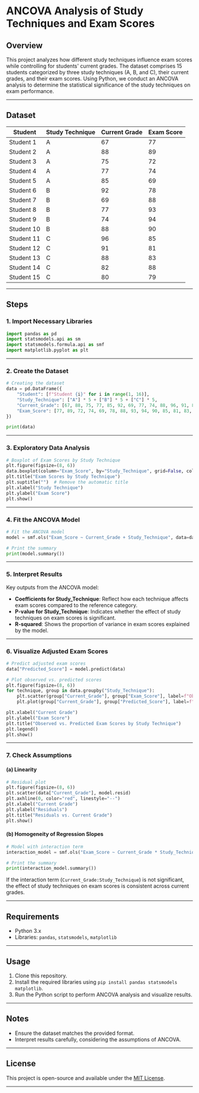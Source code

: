 # ANCOVA Analysis of Study Techniques and Exam Scores

## Overview
This project analyzes how different study techniques influence exam scores while controlling for students' current grades. The dataset comprises 15 students categorized by three study techniques (A, B, and C), their current grades, and their exam scores. Using Python, we conduct an ANCOVA analysis to determine the statistical significance of the study techniques on exam performance.

---

## Dataset

| Student    | Study Technique | Current Grade | Exam Score |
|------------|-----------------|---------------|------------|
| Student 1  | A               | 67            | 77         |
| Student 2  | A               | 88            | 89         |
| Student 3  | A               | 75            | 72         |
| Student 4  | A               | 77            | 74         |
| Student 5  | A               | 85            | 69         |
| Student 6  | B               | 92            | 78         |
| Student 7  | B               | 69            | 88         |
| Student 8  | B               | 77            | 93         |
| Student 9  | B               | 74            | 94         |
| Student 10 | B               | 88            | 90         |
| Student 11 | C               | 96            | 85         |
| Student 12 | C               | 91            | 81         |
| Student 13 | C               | 88            | 83         |
| Student 14 | C               | 82            | 88         |
| Student 15 | C               | 80            | 79         |

---

## Steps

### 1. Import Necessary Libraries

```python
import pandas as pd
import statsmodels.api as sm
import statsmodels.formula.api as smf
import matplotlib.pyplot as plt
```

---

### 2. Create the Dataset

```python
# Creating the dataset
data = pd.DataFrame({
    "Student": [f"Student {i}" for i in range(1, 16)],
    "Study_Technique": ["A"] * 5 + ["B"] * 5 + ["C"] * 5,
    "Current_Grade": [67, 88, 75, 77, 85, 92, 69, 77, 74, 88, 96, 91, 88, 82, 80],
    "Exam_Score": [77, 89, 72, 74, 69, 78, 88, 93, 94, 90, 85, 81, 83, 88, 79],
})

print(data)
```

---

### 3. Exploratory Data Analysis

```python
# Boxplot of Exam Scores by Study Technique
plt.figure(figsize=(8, 6))
data.boxplot(column="Exam_Score", by="Study_Technique", grid=False, color="blue")
plt.title("Exam Scores by Study Technique")
plt.suptitle("")  # Remove the automatic title
plt.xlabel("Study Technique")
plt.ylabel("Exam Score")
plt.show()
```

---

### 4. Fit the ANCOVA Model

```python
# Fit the ANCOVA model
model = smf.ols("Exam_Score ~ Current_Grade + Study_Technique", data=data).fit()

# Print the summary
print(model.summary())
```

---

### 5. Interpret Results

Key outputs from the ANCOVA model:
- **Coefficients for Study_Technique**: Reflect how each technique affects exam scores compared to the reference category.
- **P-value for Study_Technique**: Indicates whether the effect of study techniques on exam scores is significant.
- **R-squared**: Shows the proportion of variance in exam scores explained by the model.

---

### 6. Visualize Adjusted Exam Scores

```python
# Predict adjusted exam scores
data["Predicted_Score"] = model.predict(data)

# Plot observed vs. predicted scores
plt.figure(figsize=(8, 6))
for technique, group in data.groupby("Study_Technique"):
    plt.scatter(group["Current_Grade"], group["Exam_Score"], label=f"Observed {technique}")
    plt.plot(group["Current_Grade"], group["Predicted_Score"], label=f"Predicted {technique}")

plt.xlabel("Current Grade")
plt.ylabel("Exam Score")
plt.title("Observed vs. Predicted Exam Scores by Study Technique")
plt.legend()
plt.show()
```

---

### 7. Check Assumptions

#### (a) Linearity

```python
# Residual plot
plt.figure(figsize=(8, 6))
plt.scatter(data["Current_Grade"], model.resid)
plt.axhline(0, color="red", linestyle="--")
plt.xlabel("Current Grade")
plt.ylabel("Residuals")
plt.title("Residuals vs. Current Grade")
plt.show()
```

#### (b) Homogeneity of Regression Slopes

```python
# Model with interaction term
interaction_model = smf.ols("Exam_Score ~ Current_Grade * Study_Technique", data=data).fit()

# Print the summary
print(interaction_model.summary())
```

If the interaction term (`Current_Grade:Study_Technique`) is not significant, the effect of study techniques on exam scores is consistent across current grades.

---

## Requirements
- Python 3.x
- Libraries: `pandas`, `statsmodels`, `matplotlib`

---

## Usage
1. Clone this repository.
2. Install the required libraries using `pip install pandas statsmodels matplotlib`.
3. Run the Python script to perform ANCOVA analysis and visualize results.

---

## Notes
- Ensure the dataset matches the provided format.
- Interpret results carefully, considering the assumptions of ANCOVA.

---

## License
This project is open-source and available under the [MIT License](LICENSE).

---
